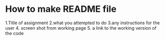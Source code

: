 
# How to make README file

1.Title of assignment
2.what you attempted to do 
3.any instructions for the user 
4. screen shot from working page 
5. a link to the working version of the code